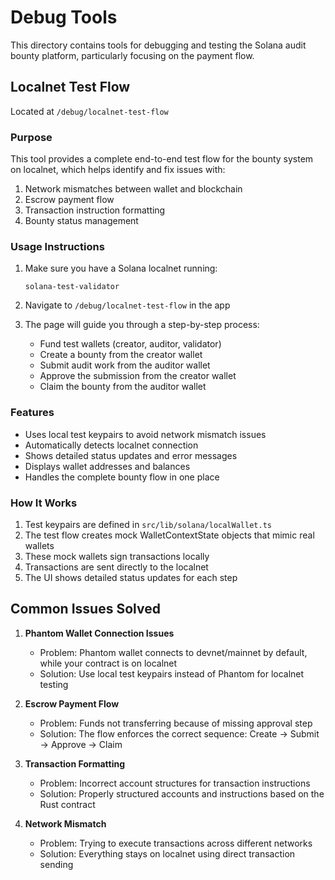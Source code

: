 # Debug Tools

This directory contains tools for debugging and testing the Solana audit bounty platform, particularly focusing on the payment flow.

## Localnet Test Flow

Located at `/debug/localnet-test-flow`

### Purpose
This tool provides a complete end-to-end test flow for the bounty system on localnet, which helps identify and fix issues with:

1. Network mismatches between wallet and blockchain
2. Escrow payment flow
3. Transaction instruction formatting
4. Bounty status management

### Usage Instructions

1. Make sure you have a Solana localnet running:
   ```
   solana-test-validator
   ```

2. Navigate to `/debug/localnet-test-flow` in the app

3. The page will guide you through a step-by-step process:
   - Fund test wallets (creator, auditor, validator)
   - Create a bounty from the creator wallet
   - Submit audit work from the auditor wallet
   - Approve the submission from the creator wallet
   - Claim the bounty from the auditor wallet

### Features

- Uses local test keypairs to avoid network mismatch issues
- Automatically detects localnet connection
- Shows detailed status updates and error messages
- Displays wallet addresses and balances
- Handles the complete bounty flow in one place

### How It Works

1. Test keypairs are defined in `src/lib/solana/localWallet.ts`
2. The test flow creates mock WalletContextState objects that mimic real wallets
3. These mock wallets sign transactions locally
4. Transactions are sent directly to the localnet
5. The UI shows detailed status updates for each step

## Common Issues Solved

1. **Phantom Wallet Connection Issues**
   - Problem: Phantom wallet connects to devnet/mainnet by default, while your contract is on localnet
   - Solution: Use local test keypairs instead of Phantom for localnet testing

2. **Escrow Payment Flow**
   - Problem: Funds not transferring because of missing approval step
   - Solution: The flow enforces the correct sequence: Create → Submit → Approve → Claim

3. **Transaction Formatting**
   - Problem: Incorrect account structures for transaction instructions
   - Solution: Properly structured accounts and instructions based on the Rust contract

4. **Network Mismatch**
   - Problem: Trying to execute transactions across different networks
   - Solution: Everything stays on localnet using direct transaction sending 